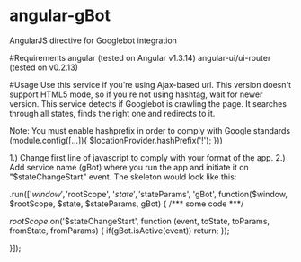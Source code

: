 # angular-gBot
AngularJS directive for Googlebot integration

#Requirements
angular (tested on Angular v1.3.14)
angular-ui/ui-router (tested on v0.2.13)

#Usage
Use this service if you're using Ajax-based url. This version doesn't support HTML5 mode, so if you're not using hashtag, wait for newer version. 
This service detects if Googlebot is crawling the page. It searches through all states, finds the right one and redirects to it.

Note: You must enable hashprefix in order to comply with Google standards (module.config([...]){ $locationProvider.hashPrefix('!'); }))

1.) Change first line of javascript to comply with your format of the app.
2.) Add service name (gBot) where you run the app and initiate it on "$stateChangeStart" event. The skeleton would look like this:

.run(['$window', '$rootScope', '$state', '$stateParams', 'gBot', function($window, $rootScope, $state, $stateParams, gBot) {
/*** some code ***/

  $rootScope.$on('$stateChangeStart', function (event, toState, toParams, fromState, fromParams) {
    if(gBot.isActive(event)) return;
  });

}]);
